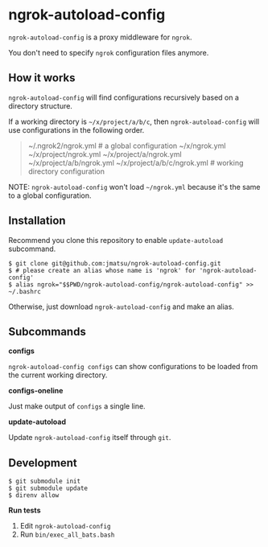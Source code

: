 # ngrok-autoload-config

`ngrok-autoload-config` is a proxy middleware for `ngrok`.

You don't need to specify `ngrok` configuration files anymore.

## How it works

`ngrok-autoload-config` will find configurations recursively based on a directory structure.

If a working directory is `~/x/project/a/b/c`, then `ngrok-autoload-config` will use configurations in the following order.

> ~/.ngrok2/ngrok.yml # a global configuration
> ~/x/ngrok.yml
> ~/x/project/ngrok.yml
> ~/x/project/a/ngrok.yml
> ~/x/project/a/b/ngrok.yml
> ~/x/project/a/b/c/ngrok.yml # working directory configuration

NOTE: `ngrok-autoload-config` won't load `~/ngrok.yml` because it's the same to a global configuration.

## Installation

Recommend you clone this repository to enable `update-autoload` subcommand.

```
$ git clone git@github.com:jmatsu/ngrok-autoload-config.git
$ # please create an alias whose name is 'ngrok' for 'ngrok-autoload-config'
$ alias ngrok="$$PWD/ngrok-autoload-config/ngrok-autoload-config" >> ~/.bashrc
```

Otherwise, just download `ngrok-autoload-config` and make an alias.

## Subcommands

**configs**

`ngrok-autoload-config configs` can show configurations to be loaded from the current working directory.

**configs-oneline**

Just make output of `configs` a single line.

**update-autoload**

Update `ngrok-autoload-config` itself through `git`.

## Development

```
$ git submodule init
$ git submodule update
$ direnv allow
```

**Run tests**

1. Edit `ngrok-autoload-config`
2. Run `bin/exec_all_bats.bash`
